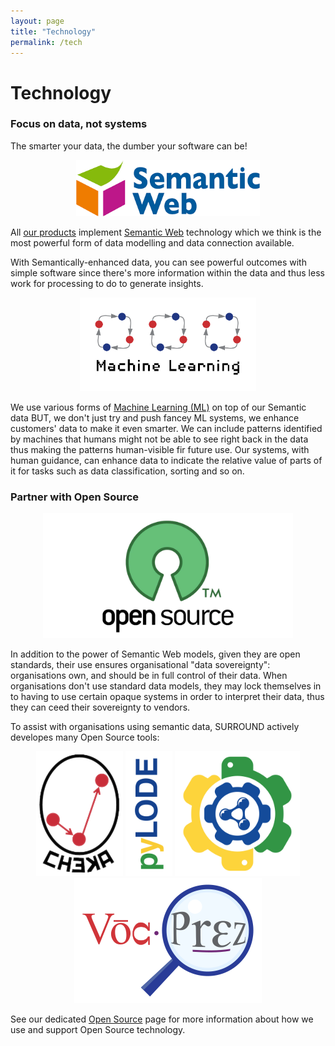```yaml
---
layout: page
title: "Technology"
permalink: /tech
---
```

# Technology
### Focus on data, not systems

The smarter your data, the dumber your software can be!

<div style="text-align:center;">
    <img src="images/logo-sw.png" style="height:90px;" />
</div>

All [our products](/products) implement [Semantic Web](https://en.wikipedia.org/wiki/Semantic_Web) technology which we think is the most powerful form of data modelling and data connection available. 

With Semantically-enhanced data, you can see powerful outcomes with simple software since there's more information within the data and thus less work for processing to do to generate insights.

<div style="text-align:center;">
    <img src="images/sort-ml.png" style="height:150px;" />
</div>

We use various forms of [Machine Learning (ML)](https://en.wikipedia.org/wiki/Machine_learning) on top of our Semantic data BUT, we don't just try and push fancey ML systems, we enhance customers' data to make it even smarter. We can include patterns identified by machines that humans might not be able to see right back in the data thus making the patterns human-visible fir future use. Our systems, with human guidance, can enhance data to indicate the relative value of parts of it for tasks such as data classification, sorting and so on.

### Partner with Open Source

<div style="text-align:center;">
    <img src="images/logo-os.png" style="height:200px;" />
</div>

In addition to the power of Semantic Web models, given they are open standards, their use ensures organisational "data sovereignty": organisations own, and should be in full control of their data. When organisations don't use standard data models, they may lock themselves in to having to use certain opaque systems in order to interpret their data, thus they can ceed their sovereignty to vendors.

To assist with organisations using semantic data, SURROUND actively developes many Open Source tools:

<div style="text-align:center;">
    <a href="https://github.com/surroundaustralia/cheka" style="text-decoration:none;">
        <img src="images/logo-cheka.png" style="height:200px;" />
    </a>
    <a href="https://github.com/rdflib/pyLODE/" style="text-decoration:none;">
        <img src="images/logo-pyLODE.png" style="height:200px;" />
    </a>
    <a href="https://github.com/rdflib/pyLDAPI" style="text-decoration:none;">
        <img src="images/logo-pyLDAPI-250.png" style="height:200px;" />
    </a>
    <a href="https://github.com/rdflib/VocPrez" style="text-decoration:none;">
        <img src="images/logo-VocPrez-300.png" style="height:200px;" />
    </a>
</div>

See our dedicated [Open Source](/os) page for more information about how we use and support Open Source technology.